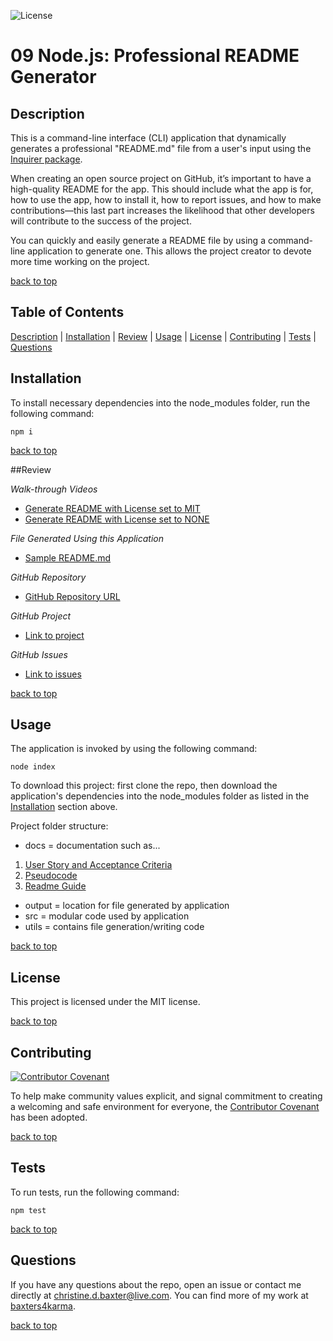 ![License](https://img.shields.io/badge/license-MIT-success)
  # 09 Node.js: Professional README Generator

  ## Description

  This is a command-line interface (CLI) application that dynamically generates a professional "README.md" file from a user's input using the [Inquirer package](https://www.npmjs.com/package/inquirer).

  When creating an open source project on GitHub, it’s important to have a high-quality README for the app. This should include what the app is for, how to use the app, how to install it, how to report issues, and how to make contributions&mdash;this last part increases the likelihood that other developers will contribute to the success of the project. 

  You can quickly and easily generate a README file by using a command-line application to generate one. This allows the project creator to devote more time working on the project.

  [back to top](#table-of-contents)

  ## Table of Contents
  [Description](#description) | [Installation](#installation) | [Review](#review) | [Usage](#usage) | [License](#license) | [Contributing](#contributing) | [Tests](#tests) | [Questions](#questions)

  ## Installation

To install necessary dependencies into the node_modules folder, run the following command:
```
npm i
```

[back to top](#table-of-contents)

##Review

*Walk-through Videos*
- [Generate README with License set to MIT](docs/README-License.gif)
- [Generate README with License set to NONE](docs/README-NoLicense.gif)

*File Generated Using this Application*
- [Sample README.md](docs/Sample-README.md)

*GitHub Repository*
- [GitHub Repository URL](https://github.com/baxters4karma/c9-readme-generator)

*GitHub Project*
- [Link to project](https://github.com/baxters4karma/readme-generator/projects)

*GitHub Issues*
- [Link to issues](https://github.com/baxters4karma/readme-generator/issues)

[back to top](#table-of-contents)
  ## Usage
  
  The application is invoked by using the following command:
```
node index
```

To download this project: first clone the repo, then download the application's dependencies into the node_modules folder as listed in the [Installation](#installation) section above.

Project folder structure:

- docs =  documentation such as...
1. [User Story and Acceptance Criteria](docs/acceptance-criteria)
2. [Pseudocode](docs/pseudocode.md)
3. [Readme Guide](docs/readme-guide.md)
- output = location for file generated by application
- src = modular code used by application
- utils = contains file generation/writing code

[back to top](#table-of-contents)

  ## License

This project is licensed under the MIT license.

[back to top](#table-of-contents)

  ## Contributing
[![Contributor Covenant](https://img.shields.io/badge/Contributor%20Covenant-2.1-4baaaa.svg)](../code_of_conduct.md#top)

To help make community values explicit, and signal  commitment to creating a welcoming and safe environment for everyone, the [Contributor Covenant](../code_of_conduct.md) has been adopted.

[back to top](#table-of-contents)

  ## Tests

To run tests, run the following command:
```
npm test
```
[back to top](#table-of-contents)

  ## Questions 

  If you have any questions about the repo, open an issue or contact me directly at christine.d.baxter@live.com. You can find more of my work at [baxters4karma](https://github.com/baxters4karma/).

[back to top](#table-of-contents)
  